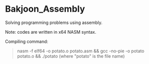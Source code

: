 # Bakjoon_Assembly
Solving programming problems using assembly.

Note: codes are written in x64 NASM syntax.

Compiling command:
>nasm -f elf64 -o potato.o potato.asm && gcc  -no-pie -o potato potato.o && ./potato
(where "potato" is the file name)
